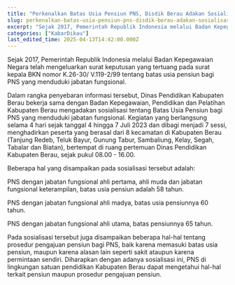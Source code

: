 ```yaml
---
title: "Perkenalkan Batas Usia Pensiun PNS, Disdik Berau Adakan Sosialisasi"
slug: perkenalkan-batas-usia-pensiun-pns-disdik-berau-adakan-sosialisasi
excerpt: "Sejak 2017, Pemerintah Republik Indonesia melalui Badan Kepegawaian Negara telah mengeluarkan surat keputusan yang tertuang pada surat kepala BKN nomor K.26-30/..."
categories: ["KabarDikau"]
last_edited_time: 2025-04-13T14:42:00.000Z
---
```

Sejak 2017, Pemerintah Republik Indonesia melalui Badan Kepegawaian Negara telah mengeluarkan surat keputusan yang tertuang pada surat kepala BKN nomor K.26-30/ V.119-2/99 tentang batas usia pensiun bagi PNS yang menduduki jabatan fungsional.

Dalam rangka penyebaran informasi tersebut, Dinas Pendidikan Kabupaten Berau bekerja sama dengan Badan Kepegawaian, Pendidikan dan Pelatihan Kabupaten Berau mengadakan sosialisasi tentang Batas Usia Pensiun bagi PNS yang menduduki jabatan fungsional. Kegiatan yang berlangsung selama 4 hari sejak tanggal 4 hingga 7 Juli 2023 dan dibagi menjadi 7 sessi, menghadirkan peserta yang berasal dari 8 kecamatan di Kabupaten Berau (Tanjung Redeb, Teluk Bayur, Gunung Tabur, Sambaliung, Kelay, Segah, Tabalar dan Biatan), bertempat di ruang pertemuan Dinas Pendidikan Kabupaten Berau, sejak pukul 08.00 - 16.00.

Beberapa hal yang disampaikan pada sosialisasi tersebut adalah:

PNS dengan jabatan fungsional ahli pertama, ahli muda dan jabatan fungsional keterampilan, batas usia pensiun adalah 58 tahun.

PNS dengan jabatan fungsional ahli madya, batas usia pensiunnya 60 tahun.

PNS dengan jabatan fungsional ahli utama, batas pensiunnya 65 tahun.

Pada sosialisasi tersebut juga disampaikan beberapa hal-hal tentang prosedur pengajuan pensiun bagi PNS, baik karena memasuki batas usia pensiun, maupun karena alasan lain seperti sakit ataupun karena permintaan sendiri. Diharapkan dengan adanya sosialisasi ini, PNS di lingkungan satuan pendidikan Kabupaten Berau dapat mengetahui hal-hal terkait pensiun maupun prosedur pengajuan pensiun.